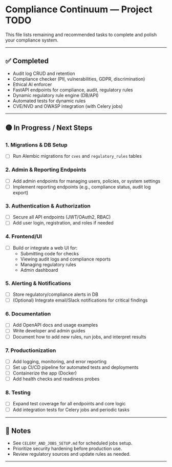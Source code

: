 # Compliance Continuum — Project TODO

This file lists remaining and recommended tasks to complete and polish your compliance system.

---

## ✅ Completed
- Audit log CRUD and retention
- Compliance checker (PII, vulnerabilities, GDPR, discrimination)
- Ethical AI enforcer
- FastAPI endpoints for compliance, audit, regulatory rules
- Dynamic regulatory rule engine (DB/API)
- Automated tests for dynamic rules
- CVE/NVD and OWASP integration (with Celery jobs)

---

## 🟡 In Progress / Next Steps

### 1. **Migrations & DB Setup**
- [ ] Run Alembic migrations for `cves` and `regulatory_rules` tables

### 2. **Admin & Reporting Endpoints**
- [ ] Add admin endpoints for managing users, policies, or system settings
- [ ] Implement reporting endpoints (e.g., compliance status, audit log export)

### 3. **Authentication & Authorization**
- [ ] Secure all API endpoints (JWT/OAuth2, RBAC)
- [ ] Add user login, registration, and roles if needed

### 4. **Frontend/UI**
- [ ] Build or integrate a web UI for:
    - Submitting code for checks
    - Viewing audit logs and compliance reports
    - Managing regulatory rules
    - Admin dashboard

### 5. **Alerting & Notifications**
- [ ] Store regulatory/compliance alerts in DB
- [ ] (Optional) Integrate email/Slack notifications for critical findings

### 6. **Documentation**
- [ ] Add OpenAPI docs and usage examples
- [ ] Write developer and admin guides
- [ ] Document how to add new rules, run jobs, and interpret results

### 7. **Productionization**
- [ ] Add logging, monitoring, and error reporting
- [ ] Set up CI/CD pipeline for automated tests and deployments
- [ ] Containerize the app (Docker)
- [ ] Add health checks and readiness probes

### 8. **Testing**
- [ ] Expand test coverage for all endpoints and core logic
- [ ] Add integration tests for Celery jobs and periodic tasks

---

## 📝 Notes
- See `CELERY_AND_JOBS_SETUP.md` for scheduled jobs setup.
- Prioritize security hardening before production use.
- Review regulatory sources and update rules as needed.

---
